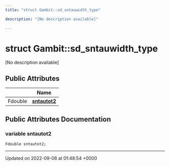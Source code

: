 ```yaml
---
title: "struct Gambit::sd_sntauwidth_type"

description: "[No description available]"

---
```


# struct Gambit::sd_sntauwidth_type



[No description available]

## Public Attributes

|                | Name           |
| -------------- | -------------- |
| Fdouble | **[sntautot2](/documentation/code/classes/structgambit_1_1sd__sntauwidth__type/#variable-gambitsd-sntauwidth-type-sntautot2)**  |

## Public Attributes Documentation

### variable sntautot2

```
Fdouble sntautot2;
```


-------------------------------

Updated on 2022-09-08 at 01:48:54 +0000